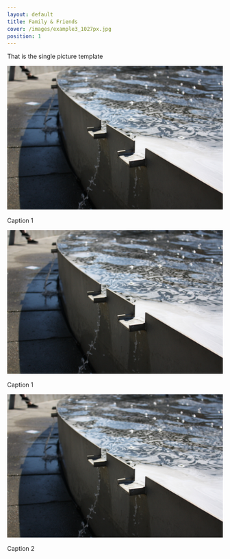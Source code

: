 ```yaml
---
layout: default
title: Family & Friends
cover: /images/example3_1027px.jpg
position: 1
---
```


That is the single picture template
<div class="photo">
  <img src="/images/example1_1027px.jpg"/>
  <p>Caption 1</p>
</div>

<div class="photo">

  <div class="left">
    <img src="/images/example1_1027px.jpg"/>
    <p>Caption 1</p>
  </div>

  <div class="right">
    <img src="/images/example1_1027px.jpg"/>
    <p>Caption 2</p>
  </div>

</div>
